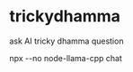 # trickydhamma
ask AI tricky dhamma question


npx --no node-llama-cpp chat <path-to-a-model-file-on-your-computer>